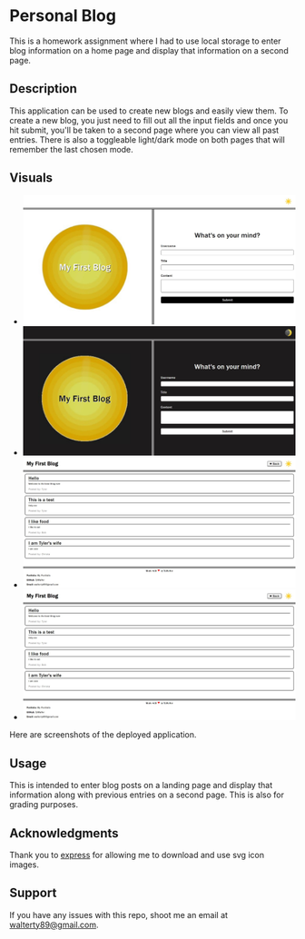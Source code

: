 # Personal Blog
This is a homework assignment where I had to use local storage to enter blog information on a home page and display that information on a second page.

## Description
This application can be used to create new blogs and easily view them. To create a new blog, you just need to fill out all the input fields and once you hit submit, you'll be taken to a second page where you can view all past entries. There is also a toggleable light/dark mode on both pages that will remember the last chosen mode.

## Visuals
* ![Here is a screenshot](./assets/images/lighthome.JPG) 
* ![Here is a screenshot](./assets/images/darkhome.JPG) 
* ![Here is a screenshot](./assets/images/lightblog.JPG) 
* ![Here is a screenshot](./assets/images/lightblog.JPG) 

Here are screenshots of the deployed application.

## Usage
This is intended to enter blog posts on a landing page and display that information along with previous entries on a second page. This is also for grading purposes.

## Acknowledgments
Thank you to [express](https://www.icons8.com) for allowing me to download and use svg icon images.

## Support
If you have any issues with this repo, shoot me an email at walterty89@gmail.com. 